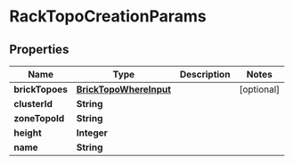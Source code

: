 

# RackTopoCreationParams


## Properties

Name | Type | Description | Notes
------------ | ------------- | ------------- | -------------
**brickTopoes** | [**BrickTopoWhereInput**](BrickTopoWhereInput.md) |  |  [optional]
**clusterId** | **String** |  | 
**zoneTopoId** | **String** |  | 
**height** | **Integer** |  | 
**name** | **String** |  | 



